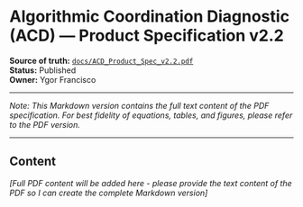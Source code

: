 # Algorithmic Coordination Diagnostic (ACD) — Product Specification v2.2

**Source of truth:** [`docs/ACD_Product_Spec_v2.2.pdf`](./ACD_Product_Spec_v2.2.pdf)  
**Status:** Published  
**Owner:** Ygor Francisco  

---

*Note: This Markdown version contains the full text content of the PDF specification. For best fidelity of equations, tables, and figures, please refer to the PDF version.*

---

## Content

*[Full PDF content will be added here - please provide the text content of the PDF so I can create the complete Markdown version]*
